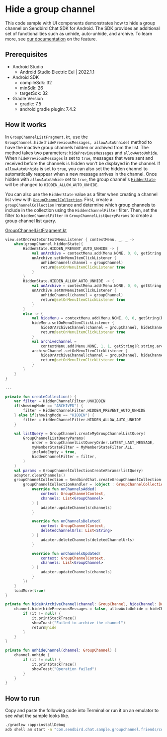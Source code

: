 # Hide a group channel

This code sample with UI components demonstrates how to hide a group channel on Sendbird Chat SDK for Android. The SDK provides an additional set of functionalities such as unhide, auto-unhide, 
and archive. To learn more, see [our documentation](https://sendbird.com/docs/chat/v4/android/channel/managing-channels/hide-or-archive-a-group-channel#1-hide-or-archive-a-group-channel) on the feature.

## Prerequisites

+ Android Studio
  + Android Studio Electric Eel | 2022.1.1
+ Android SDK
    + compileSdk: 32
    + minSdk: 26
    + targetSdk: 32
+ Gradle Version
    + gradle: 7.5
    + android gradle plugin: 7.4.2

## How it works

In `GroupChannelListFragment.kt`, use the `GroupChannel.hide(hidePreviousMessages, allowAutoUnhide)` method to have the inactive group channels hidden or archived from the list. The method takes two parameters: `hidePreviousMessages` and `allowAutoUnhide`. When `hidePreviousMessages` is set to `true`, messages that were sent and received before the channels is hidden won't be displayed in the channel. If `allowAutoUnhide` is set to `true`, you can also set the hidden channel to automatically reappear when a new message arrives in the channel. Once hidden with `allowAutoUnhide` set to `true`, the group channel's [`HiddenState`](https://sendbird.com/docs/chat/v4/android/ref/-sendbird%20-chat/com.sendbird.android.channel/-hidden-state/index.html) will be changed to `HIDDEN_ALLOW_AUTO_UNHIDE`.

You can also use the `HiddenState` value as a filter when creating a channel list view with [`GroupChannelCollection`](https://sendbird.com/docs/chat/v4/android/local-caching/using-group-channel-collection/group-channel-collection). First, create a `groupChannelCollection` instance and determine which group channels to include in the collection using the `HiddenChannelFilter` filter. Then, set the filter to `hiddenChannelFilter` in `GroupChannelListQueryParams` to create a group channel list query. 

[GroupChannelListFragment.kt](./app/src/main/java/com/sendbird/chat/sample/groupchannel/hide_archive/groupchannel/GroupChannelListFragment.kt#L97-L217)
``` kotlin
view.setOnCreateContextMenuListener { contextMenu, _, _ ->
    when(groupChannel.hiddenState){
        HiddenState.HIDDEN_PREVENT_AUTO_UNHIDE -> {
            val unArchive = contextMenu.add(Menu.NONE, 0, 0, getString(R.string.unarchive))
            unArchive.setOnMenuItemClickListener {
                unhideChannel(channel = groupChannel)
                return@setOnMenuItemClickListener true
            }
        }
        HiddenState.HIDDEN_ALLOW_AUTO_UNHIDE -> {
            val unArchive = contextMenu.add(Menu.NONE, 0, 0, getString(R.string.unhide))
            unArchive.setOnMenuItemClickListener {
                unhideChannel(channel = groupChannel)
                return@setOnMenuItemClickListener true
            }
        }
        else -> {
            val hideMenu = contextMenu.add(Menu.NONE, 0, 0, getString(R.string.hide))
            hideMenu.setOnMenuItemClickListener {
                hideOrArchiveChannel(channel = groupChannel, hideChannel = true)
                return@setOnMenuItemClickListener true
            }
            val archiveChannel =
                contextMenu.add(Menu.NONE, 1, 1, getString(R.string.archive))
            archiveChannel.setOnMenuItemClickListener {
                hideOrArchiveChannel(channel = groupChannel, hideChannel = false)
                return@setOnMenuItemClickListener true
            }
        }
    }
}

...

private fun createCollection() {
    var filter = HiddenChannelFilter.UNHIDDEN
    if(showingMode == "ARCHIVED") {
        filter = HiddenChannelFilter.HIDDEN_PREVENT_AUTO_UNHIDE
    } else if(showingMode == "HIDDEN") {
        filter = HiddenChannelFilter.HIDDEN_ALLOW_AUTO_UNHIDE
    }

    val listQuery = GroupChannel.createMyGroupChannelListQuery(
        GroupChannelListQueryParams(
            order = GroupChannelListQueryOrder.LATEST_LAST_MESSAGE,
            myMemberStateFilter = MyMemberStateFilter.ALL,
            includeEmpty = true,
            hiddenChannelFilter = filter,
        )
    )
    val params = GroupChannelCollectionCreateParams(listQuery)
    adapter.clearChannels()
    groupChannelCollection = SendbirdChat.createGroupChannelCollection(params).apply {
        groupChannelCollectionHandler = (object : GroupChannelCollectionHandler {
            override fun onChannelsAdded(
                context: GroupChannelContext,
                channels: List<GroupChannel>
            ) {
                adapter.updateChannels(channels)
            }

            override fun onChannelsDeleted(
                context: GroupChannelContext,
                deletedChannelUrls: List<String>
            ) {
                adapter.deleteChannels(deletedChannelUrls)
            }

            override fun onChannelsUpdated(
                context: GroupChannelContext,
                channels: List<GroupChannel>
            ) {
                adapter.updateChannels(channels)
            }
        })
    }
    loadMore(true)
}

private fun hideOrArchiveChannel(channel: GroupChannel, hideChannel: Boolean) {
    channel.hide(hidePreviousMessages = false, allowAutoUnhide = hideChannel) {
        if (it != null) {
            it.printStackTrace()
            showToast("Failed to archive the channel")
            return@hide
        }
    }
}

private fun unhideChannel(channel: GroupChannel) {
    channel.unhide {
        if (it != null) {
            it.printStackTrace()
            showToast("Operation failed")
        }
    }
}
```

## How to run

Copy and paste the following code into Terminal or run it on an emulator to see what the sample looks like.

``` bash
./gradlew :app:installDebug
adb shell am start -n "com.sendbird.chat.sample.groupchannel.friends/com.sendbird.chat.sample.groupchannel.friends.base.SplashActivity" -a android.intent.action.MAIN -c android.intent.category.LAUNCHER
```
